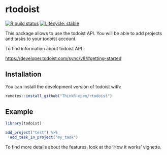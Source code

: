 
<!-- README.md is generated from README.Rmd. Please edit that file -->

# rtodoist

<!-- badges: start -->

[![R build
status](https://github.com/ThinkR-open/rtodoist/workflows/R-CMD-check/badge.svg)](https://github.com/ThinkR-open/rtodoist/actions)
[![Lifecycle:
stable](https://img.shields.io/badge/lifecycle-stable-brightgreen.svg)](https://www.tidyverse.org/lifecycle/#stable)
<!-- badges: end -->

This package allows to use the todoist API. You will be able to add
projects and tasks to your todoist account.

To find information about todoist API :

<https://developer.todoist.com/sync/v8/#getting-started>

## Installation

You can install the development version of todoist with:

``` r
remotes::install_github("ThinkR-open/rtodoist")
```

## Example

``` r
library(todoist)

add_project("test") %>%
  add_task_in_project("my_task")
```

To find more details about the features, look at the ‘How it works’
vignette.
